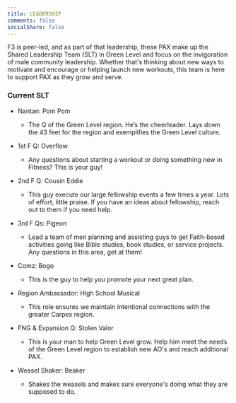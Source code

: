 ```yaml
---
title: LEADERSHIP
comments: false
socialShare: false
---
```


F3 is peer-led, and as part of that leadership, these PAX make up the Shared Leadership Team (SLT) in Green Level and focus on the invigoration of male community leadership. Whether that's thinking about new ways to motivate and encourage or helping launch new workouts, this team is here to support PAX as they grow and serve.

### Current SLT

- Nantan: Pom Pom

  - The Q of the Green Level region. He’s the cheerleader. Lays down the 43 feet for the region and exemplifies the Green Level culture.

- 1st F Q: Overflow

  - Any questions about starting a workout or doing something new in Fitness? This is your guy!

- 2nd F Q: Cousin Eddie

  - This guy execute our large fellowship events a few times a year. Lots of effort, little praise. If you have an ideas about fellowship, reach out to them if you need help.

- 3rd F Qs: Pigeon

  - Lead a team of men planning and assisting guys to get Faith-based activities going like Bible studies, book studies, or service projects. Any questions in this area, get at them!

- Comz: Bogo

  - This is the guy to help you promote your next great plan.

- Region Ambassador: High School Musical

  - This role ensures we maintain intentional connections with the greater Carpex region.

-  FNG & Expansion Q:  Stolen Valor
  
     -  This is your man to help Green Level grow.  Help him meet the needs of the Green Level region to establish new AO's and reach additional PAX.

-  Weasel Shaker:  Beaker

     -  Shakes the weasels and makes sure everyone's doing what they are supposed to do. 
